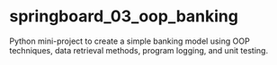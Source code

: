 # springboard_03_oop_banking
Python mini-project to create a simple banking model using OOP techniques, data retrieval methods, program logging, and unit testing.
